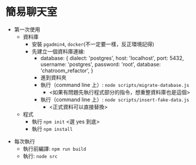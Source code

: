 # 簡易聊天室

- 第一次使用
  - 資料庫
    - 安裝 `pgadmin4`, `docker`(不一定要一樣，反正環境記得)
    - 先建立一個資料庫連線:
      - database: {
        dialect: 'postgres',
        host: 'localhost',
        port: 5432,
        username: 'postgres',
        password: 'root',
        database: 'chatroom_refactor',
        }
      - 進到資料夾
      - 執行（command line 上）: `node scripts/migrate-database.js`
        - <如果有問題先執行程式部分的指令，想重整資料庫也是這個>
      - 執行（command line 上）: `node scripts/insert-fake-data.js`
        - <正式資料可以直接替換>
  - 程式
    - 執行 `npm init` <選 yes 到底>
    - 執行 `npm install`

* 每次執行
  - 執行前編譯: `npm run build`
  - 執行: `node src`
